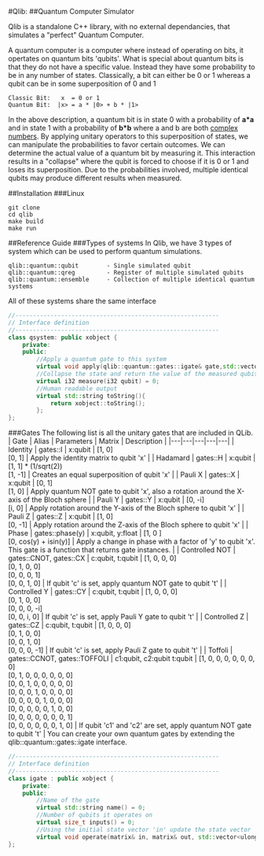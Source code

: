 #Qlib: 
##Quantum Computer Simulator

Qlib is a standalone C++ library, with no external dependancies, that simulates a "perfect" Quantum Computer. 

A quantum computer is a computer where instead of operating on bits, it opertates on quantum bits 'qubits'. What is special about quantum bits is that they do not have a specific value. Instead they have some probability to be in any number of states. Classically, a bit can either be 0 or 1 whereas a qubit can be in some superposition of 0 and 1
```
Classic Bit:   x  = 0 or 1
Quantum Bit:  |x> = a * |0> + b * |1>
```
In the above description, a quantum bit is in state 0 with a probability of **a*a** and in state 1 with a probability of **b*b** where a and b are both [complex numbers](https://en.wikipedia.org/wiki/Complex_number). By applying unitary operators to this superposition of states, we can manipulate the probabilities to favor certain outcomes. We can determine the actual value of a quantum bit by measuring it. This interaction results in a "collapse" where the qubit is forced to choose if it is 0 or 1 and loses its superposition. Due to the probabilities involved, multiple identical qubits may produce different results when measured.

##Installation
###Linux
```
git clone 
cd qlib
make build
make run
```

##Reference Guide
###Types of systems
In Qlib, we have 3 types of system which can be used to perform quantum simulations.
```
qlib::quantum::qubit        - Single simulated qubit
qlib::quantum::qreg         - Register of multiple simulated qubits
qlib::quantum::ensemble     - Collection of multiple identical quantum systems
```
All of these systems share the same interface
```cpp
//----------------------------------------------------------
// Interface definition
//----------------------------------------------------------
class qsystem: public xobject {
    private:
    public:
        //Apply a quantum gate to this system
        virtual void apply(qlib::quantum::gates::igate& gate,std::vector<ulong> inputBits) = 0;
        //Collapse the state and return the value of the measured qubit
        virtual i32 measure(i32 qubit) = 0;
        //Human readable output
        virtual std::string toString(){
            return xobject::toString();
        };
};
```
###Gates
The following list is all the unitary gates that are included in QLib. 
| Gate | Alias | Parameters | Matrix | Description |
|---|---|---|---|---|
|  Identity | gates::I | x:qubit | [1, 0]<br>[0, 1] | Apply the identity matrix to qubit 'x' |
|  Hadamard | gates::H | x:qubit | [1, 1] * (1/sqrt(2))<br>[1, -1] | Creates an equal superposition of qubit 'x' |
|  Pauli X | gates::X | x:qubit | [0, 1]<br>[1, 0] | Apply quantum NOT gate to qubit 'x', also a rotation around the X-axis of the Bloch sphere |
|  Pauli Y | gates::Y | x:qubit | [0, -i]<br>[i,  0] | Apply rotation around the Y-axis of the Bloch sphere to qubit 'x' |
|  Pauli Z | gates::Z | x:qubit | [1,  0]<br>[0, -1] | Apply rotation around the Z-axis of the Bloch sphere to qubit 'x' |
|  Phase | gates::phase(y) | x:qubit, y:float | [1, 0               ]<br>[0, cos(y) + isin(y)] | Apply a change in phase with a factor of 'y' to qubit 'x'. This gate is a function that returns gate instances. |
|  Controlled NOT | gates::CNOT, gates::CX | c:qubit, t:qubit | [1, 0, 0, 0]<br>[0, 1, 0, 0]<br>[0, 0, 0, 1]<br>[0, 0, 1, 0] | If qubit 'c' is set, apply quantum NOT gate to qubit 't' |
|  Controlled Y | gates::CY | c:qubit, t:qubit | [1, 0, 0, 0]<br>[0, 1, 0, 0]<br>[0, 0, 0, -i]<br>[0, 0, i, 0] | If qubit 'c' is set, apply Pauli Y gate to qubit 't' |
|  Controlled Z | gates::CZ | c:qubit, t:qubit | [1, 0, 0, 0]<br>[0, 1, 0, 0]<br>[0, 0, 1, 0]<br>[0, 0, 0, -1] | If qubit 'c' is set, apply Pauli Z gate to qubit 't' |
|  Toffoli | gates::CCNOT, gates::TOFFOLI | c1:qubit, c2:qubit t:qubit | [1, 0, 0, 0, 0, 0, 0, 0]<br>[0, 1, 0, 0, 0, 0, 0, 0]<br>[0, 0, 1, 0, 0, 0, 0, 0]<br>[0, 0, 0, 1, 0, 0, 0, 0]<br>[0, 0, 0, 0, 1, 0, 0, 0]<br>[0, 0, 0, 0, 0, 1, 0, 0]<br>[0, 0, 0, 0, 0, 0, 0, 1]<br>[0, 0, 0, 0, 0, 0, 1, 0] | If qubit 'c1' and 'c2' are set, apply quantum NOT gate to qubit 't' |
You can create your own quantum gates by extending the qlib::quantum::gates::igate interface. 
```cpp
//----------------------------------------------------------
// Interface definition
//----------------------------------------------------------
class igate : public xobject {
    private:
    public:
        //Name of the gate
        virtual std::string name() = 0;
        //Number of qubits it operates on
        virtual size_t inputs() = 0;
        //Using the initial state vector 'in' update the state vector 'out' using the qubit numbers provided in 'inputQubits' list
        virtual void operate(matrix& in, matrix& out, std::vector<ulong> inputQubits) = 0;
};
```